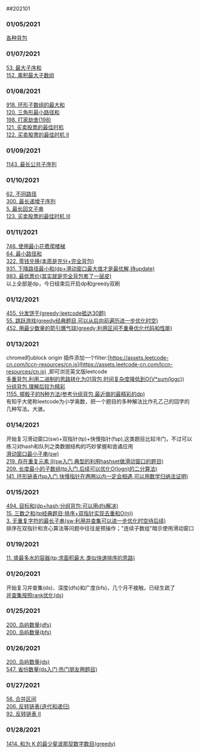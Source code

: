 ##202101

### 01/05/2021
[各种背包](../../java/org/rongjoker/dp/pack)

### 01/07/2021
[53. 最大子序和](../../java/org/rongjoker/dp/pack/HomeWork.java)<br>
[152. 乘积最大子数组](../../java/org/rongjoker/dp/pack/HomeWork.java)<br>

### 01/08/2021
[918. 环形子数组的最大和](../../java/org/rongjoker/dp/pack/HomeWork.java)<br>
[120. 三角形最小路径和](../../java/org/rongjoker/dp/pack/HomeWork.java)<br>
[198. 打家劫舍(198)](../../java/org/rongjoker/dp/target/HouseRobber198.java)<br>
[121. 买卖股票的最佳时机](../../java/org/rongjoker/dp/stock/BestTimeToBuyAndSellStock.java)<br>
[122. 买卖股票的最佳时机 II](../../java/org/rongjoker/dp/stock/BestTimeToBuyAndSellStock2.java)<br>

### 01/09/2021
[1143. 最长公共子序列](../../java/org/rongjoker/longest/LongestCommonSubSequence1143.java)<br>


### 01/10/2021
[62. 不同路径](../../java/org/rongjoker/dp/distinct/UniquePaths.java)<br>
[300. 最长递增子序列](../../java/org/rongjoker/longest/LongestIncreasingSubSequence300.java)<br>
[5. 最长回文子串](../../java/org/rongjoker/longest/LongestPalindromicSubstring5.java)<br>
[123. 买卖股票的最佳时机 III](../../java/org/rongjoker/dp/stock/BestTimeToBuyAndSellStock3.java)<br>

### 01/11/2021
[746. 使用最小花费爬楼梯](../../java/org/rongjoker/dp/target/MinCostClimbingStairs.java)<br>
[64. 最小路径和](../../java/org/rongjoker/dp/target/MinimumPathSum.java)<br>
[322. 零钱兑换(本质是充分+完全背包)](../../java/org/rongjoker/dp/coin/CoinChange322.java)<br>
[931. 下降路径最小和(dp+滑动窗口最大值才是最优解,待update)](../../java/org/rongjoker/dp/target/MinimumFallingPathSum.java)<br>
[983. 最低票价(其实就是完全背包套了一层皮)](../../java/org/rongjoker/dp/coin/MinimumCostForTickets.java)<br>
以上全部是dp，今日结束后开启dp和greedy双刷

### 01/12/2021
[455. 分发饼干(greedy;leetcode抵达30题)](../../java/org/rongjoker/greedy/AssignCookies.java)<br>
[55. 跳跃游戏(greedy经典题目,可以从后向前遍历进一步优化时空)](../../java/org/rongjoker/greedy/JumpGame.java)<br>
[452. 用最少数量的箭引爆气球(greedy;利用区间不重叠优化代码和性能)](../../java/org/rongjoker/greedy/MinimumNumberOfArrowsToBurstBalloons.java)<br>

### 01/13/2021
chrome的ublock origin 插件添加一个filter:[https://assets.leetcode-cn.com/lccn-resources/cn.js](https://assets.leetcode-cn.com/lccn-resources/cn.js) ,即可浏览英文版leetcode<br>
[多重背包,利用二进制的思路转化为01背包,时间复杂度降低到O(V*sum(logc))](../../java/org/rongjoker/dp/pack/PackageMultiple.java)<br>
[分组背包,理解后较为精彩](../../java/org/rongjoker/dp/pack/PackageGroup.java)<br>
[1155. 掷骰子的N种方法(参考分组背包,最近做的最精彩的dp)](../../java/org/rongjoker/dp/distinct/NumberOfDiceRollsWithTargetSum.java)<br>
有知乎大佬称leetcode为小学奥数，把一个题目的多种解法比作孔乙己的回字的几种写法。大骇。<br>

### 01/14/2021
开始复习滑动窗口(sw)+双指针(tp)+快慢指针(fsp),这类题目比较冷门，不过可以练习对hash和队列之类数据结构的巧妙掌握和诡谲应用<br>
[滑动窗口最小子串(sw)](../../java/org/rongjoker/sw/ShortestSubString.java)<br>
[219. 存在重复元素 II(sw入门,典型的利用hashset做滑动窗口的题目)](../../java/org/rongjoker/sw/ContainsDuplicateIi.java)<br>
[209. 长度最小的子数组(tp入门,后续可以优化O(logn)的二分算法)](../../java/org/rongjoker/sw/MinimumSizeSubArraySum209.java)<br>
[141. 环形链表(fsp入门,快慢指针在两圈以内一定会相遇,可以用数学归纳法证明)](../../java/org/rongjoker/sw/LinkedListCycle.java)<br>


### 01/15/2021
[494. 目标和(dp+hash;分组背包;可以用dfs解决)](../../java/org/rongjoker/dp/distinct/targetSum.java)<br>
[15. 三数之和(tp经典题目;排序+双指针实现去重和O(n))](../../java/org/rongjoker/sw/Sum3.java)<br>
[3. 无重复字符的最长子串(sw;利用并查集可以进一步优化时空待后续)](../../java/org/rongjoker/sw/LongestSubstringWithoutRepeatingCharacters.java)<br>
排序在双指针和贪心算法等问题中往往是预操作；"连续子数组"暗示使用滑动窗口


### 01/19/2021
[11. 盛最多水的容器(tp;求面积最大,类似快速排序的思路)](../../java/org/rongjoker/sw/ContainerWithMostWater.java)<br>

### 01/20/2021
开始复习并查集(ds)、深度(dfs)和广度(bfs)，几个月不接触，已经生疏了<br>
[并查集按照rank优化(ds)](../../java/org/rongjoker/ds/DisjointSetRank.java)<br>

### 01/25/2021
[200. 岛屿数量(dfs)](../../java/org/rongjoker/ds/NumberOfIslands200dfs.java)<br>
[200. 岛屿数量(bfs)](../../java/org/rongjoker/ds/NumberOfIslands200bfs.java)<br>

### 01/26/2021
[200. 岛屿数量(ds)](../../java/org/rongjoker/ds/NumberOfIslands200ds.java)<br>
[547. 省份数量(ds入门;热门朋友圈题目)](../../java/org/rongjoker/ds/NumberOfProvinces547ds.java)<br>

### 01/27/2021
[56. 合并区间](../../java/org/rongjoker/merge/MergeIntervals.java)<br>
[206. 反转链表(迭代和递归)](../../java/org/rongjoker/list/ReverseLinkedList206.java)<br>
[92. 反转链表 II](../../java/org/rongjoker/list/ReverseLinkedList92.java)<br>


### 01/28/2021
[1414. 和为 K 的最少斐波那契数字数目(greedy)](../../java/org/rongjoker/greedy/FindMinFibonacciNumbers1414.java)<br>




